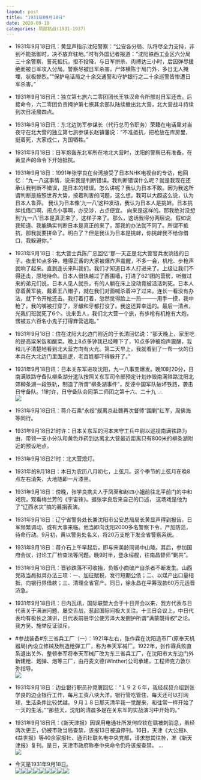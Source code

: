 ```yaml
---
layout: post
title: "1931年09月18日"
date: 2020-09-18
categories: 局部抗战(1931-1937)
---
```


<meta name="referrer" content="no-referrer" />

- 1931年9月18日讯：黄显声指示沈阳警察：“公安各分局、队将尽全力支持，非到不能抵御时，决不放弃驻地。”时有外国记者报道：“沈阳铁西工业区六分局三十余警察，誓死抵抗，拒不投降，与日军拼杀、肉搏达三小时，后因弹尽援绝而被日军攻入分局。警察尽被日军杀害，尸体横陈于局门外，多日无人掩埋，状极惨烈。”“保护电话局之十余交通警和守护银行之二十余巡警皆惨遭日军杀害。”

- 1931年9月18日讯：独立第七旅六二零团团长王铁汉命令所部对日军还击。后接命令，六二零团负责掩护第七旅其余部队陆续撤出北大营，北大营战斗持续到次日凌晨四点。 

- 1931年9月18日讯：东北边防军参谋长（代行总司令职务）荣臻在电话里对当夜守在北大营的独立第七旅参谋长赵镇藩说：“不准抵抗，把枪放在库房里，挺着死，大家成仁，为国牺牲。” 

- 1931年9月18日：日军炮轰东北军所在地北大营时，沈阳的警察已有准备，在黄显声的命令下开始抵抗。 

- 1931年9月18日：1991年张学良在台湾接受了日本NHK电视台的专访，他回忆：“九一八这事情，说来我是判断错误。我判断错误什么呢？就是我现在还承认我判断不错误，是日本的错误。怎么讲呢？我认为日本不敢。因为我这所谓判断是按照世界大势，按着利害的问题，这么想。我可以大胆这么说，认为日本人鲁莽。 我认为日本像‘九一八’这种发动，我认为日本人是挑衅。日本挑衅找借口啊，闹点小事啊，办交涉，占点便宜。 向来是这样的。那我绝对没想到‘九一八’日本是真正来了，这样子来了。那么，这话我得分两层说。假如说我知道、我能确实判断日本是真正的来了，那我的办法就不同了。所谓不抵抗，那我就要拼命了。明白了？但是我认为日本是挑衅，你挑衅我不给你借口，我躲避你。”

- 1931年9月18日：北大营士兵陈广忠回忆“那一天正是北大营官兵发饷钱的日子。夜里10点多钟，睡得正香的大家被爆炸声震醒，不多一会，机枪、步枪声就响了起来。直到连长来叫我们，我们才知道日本人打进来了。上级让我们不得还击，原地待命。日本人很快越过了西围墙，打进了621团的营房，听撤过来的弟兄们说，日本人见人就杀，有的人躺在床上没动竟被活活刺死。日本人穿着黄军装，戴着王八帽子，就在我们对面喊杀着冲了过来。连长一看没有办法，就下令开枪还击。我打着打着，忽然觉得脸上一热———用手一摸，我中枪了。我的嘴被打穿了，牙龈和牙都打没了。我这还算幸运的。最后一清点，光我们班就死了6个。说来丢人，我们北大营一个旅，有步枪有机枪有大炮，愣被五六百名小鬼子打得弃营逃跑。”

- 1931年9月18日：住在沈阳大北边门附近的于长清回忆说：“那天晚上，家里吃的是高粱米饭和酸菜。晚上8点多钟我已经睡下了，10点多钟被炮声震醒，我和儿子清楚地看到北大营方向有火光。第二天早上，我就看到了一帮一伙的日本兵在大北边门里面巡逻，老百姓都吓得躲开了。” 

- 1931年9月18日讯：日本关东军进攻沈阳，九一八事变爆发。晚10时20分，日南满铁路守备队柳条湖分遣队按照关东军司令部预定计划炸毁南满铁路沈阳北郊柳条湖一段铁轨，制造了所谓“柳条湖事件”，反诬中国军队破坏铁路，袭击日守备队。11时许，日守备队会同第二师团之第十六、二十九 ... <br/><img src="https://wx2.sinaimg.cn/large/aca367d8ly1giv61fveflj20c80ayjrh.jpg" />

- 1931年9月18日讯：蒋介石乘“永绥”舰离京赴赣再次督师“围剿”红军，周佛海等同行。 

- 1931年9月18日21时许：日本关东军的河本末守工兵中尉以巡视南满铁路为由，带领一支小分队和黄色炸药到达离北大营最近距离只有800米的柳条湖附近的预设地点。 

- 1931年9月18日21时：北大营熄灯。 

- 1931年的9月18日：本日为农历八月初七，上弦月。这个季节的上弦月在晚8点左右消失，大地随即一片漆黑。 

- 1931年9月18日：傍晚，张学良携夫人于凤至和赵四小姐前往北平前门的中和戏院，观看梅兰芳的《宇宙锋》。据张学良后来自己的口述， 这场戏是他为了“辽西水灾”搞的募捐表演。 

- 1931年9月18日：辽宁省警务处长兼沈阳市公安总局局长黄显声得到报告，日军频繁调动，或有大事来临。他当即向沈阳2000多名警察下令，严加防范，待命行动。9月初，黄以警务处名义，将20万支枪下发全省警察系统。 

- 1931年9月18日：蒋介石上午早起后，即与宋美龄同谒中山陵。其后，参加国府会议，讨论工厂检查法等问题。晚9时半，登永绥舰，往南昌督师“剿共”。 

- 1931年9月18日讯：晋钞跌落不可收抬，负贩小商破产自杀者不断发生。山西党政当局拟具办法三项：一、加征赋税，发行短期公债；二、以煤产出口量相抵，向银行界借款；三、清理全省官产。同日，徐永昌在平筹现款60万元运晋济急。 

- 1931年9月18日讯：日内瓦讯，国际联盟大会于十日开会以来，我方代表与日代表关于满洲问题、屡交舌战，惹起国际间极大关注。十三日会议上，中日代表均有极长之演讲，日代表前驻华公使芳泽大发拥护所谓“满蒙既得权”之论。我方吴、施举反证驳斥。 

- #参战装备#东三省兵工厂（一）：1921年左右，张作霖在沈阳造币厂(原奉天机器局)內设立修械及制造枪弹工厂，称为奉天军械厂。1922年，张作霖兵败直系退出关外，整顿奉军将奉天军械厂改为东三省兵工厂，在沈阳市大东边门外新建枪、炮弹、炮等三厂，由丹麦文德(Winther)公司承建，工程师克力敦尔弥指导。 <br/><img src="https://wx4.sinaimg.cn/large/aca367d8ly1giuknhs6pcj20ds0pzwjz.jpg" />

- 1931年9月18日：边业银行职员孙竞寰回忆：“１９２６年，我经叔叔介绍到张学良的边业银行工作，每月工资八块大洋，银行管吃管住，每天还可以打网球，生活条件比较优越。９月１８日那天清早我一觉醒来，和往常一样开始了一天的生活。”“那些天，沈阳的清晨多是在关东军的实战演习中开始的。” 

- 1931年9月18日讯：《新天津报》因误用电通社所发何应钦在赣被刺消息，虽经两次更正，仍被市政当局查禁，该报13日被迫停刊。16日，天津《大公报》、《益世报》等40余家报社、通讯社联名电中央党部，请求恕其往咎，准《新天津报》复刊。是日，天津市政府称奉中央命令仍将该报查禁。 ... <br/><img src="https://wx1.sinaimg.cn/large/aca367d8ly1giuh6pj867j20c80900ss.jpg" />

- 今天是1931年9月18日。 <br/><img src="https://wx3.sinaimg.cn/large/aca367d8gy1giu598mwrnj20sg0lc78o.jpg" /><img src="https://wx1.sinaimg.cn/large/aca367d8gy1giu598n0jnj20sg0lcq76.jpg" /><img src="https://wx1.sinaimg.cn/large/aca367d8gy1giu598j4nqj20sg0lcwhn.jpg" /><img src="https://wx1.sinaimg.cn/large/aca367d8gy1giu598lgh0j20sg0sgdjc.jpg" /><img src="https://wx3.sinaimg.cn/large/aca367d8gy1giu598tqkkj20sg0sgjwr.jpg" /><img src="https://wx4.sinaimg.cn/large/aca367d8gy1giu598iqkfj20sg0iz0wu.jpg" /><img src="https://wx4.sinaimg.cn/large/aca367d8gy1giu598u5pwj20sg0sgq68.jpg" /><img src="https://wx4.sinaimg.cn/large/aca367d8gy1giu598rto7j20sg0lcgpf.jpg" /><img src="https://wx4.sinaimg.cn/large/aca367d8gy1giu598sobnj20sg0sggpu.jpg" />

